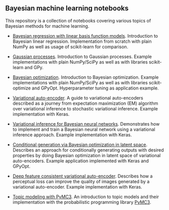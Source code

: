 ## Bayesian machine learning notebooks

This repository is a collection of notebooks covering various topics of Bayesian methods for machine learning.

- [Bayesian regression with linear basis function models](bayesian_linear_regression.ipynb). Introduction to Bayesian
linear regression. Implementation from scratch with plain NumPy as well as usage of scikit-learn for comparison.

- [Gaussian processes](gaussian_processes.ipynb). Introduction to Gaussian processes. Example implementations with 
plain NumPy/SciPy as well as with libraries scikit-learn and GPy.

- [Bayesian optimization](bayesian_optimization.ipynb). Introduction to Bayesian optimization. Example implementations 
with plain NumPy/SciPy as well as with libraries scikit-optimize and GPyOpt. Hyperparameter tuning as application example.  

- [Variational auto-encoder](variational_autoencoder.ipynb). A guide to variational auto-encoders described as a journey
from expectation maximization (EM) algorithm over variational inference to stochastic variational inference. Example 
implementation with Keras.

- [Variational inference for Bayesian neural networks](bayesian_neural_networks.ipynb). Demonstrates how to 
implement and train a Bayesian neural network using a variational inference approach. Example implementation with Keras. 

- [Conditional generation via Bayesian optimization in latent space](variational_autoencoder_opt.ipynb). Describes an approach
for conditionally generating outputs with desired properties by doing Bayesian optimization in latent space of variational 
auto-encoders. Example application implemented with Keras and GPyOpt.

- [Deep feature consistent variational auto-encoder](variational_autoencoder_dfc.ipynb). Describes how
a perceptual loss can improve the quality of images generated by a variational auto-encoder. Example implementation with
Keras.  

- [Topic modeling with PyMC3](topic_modeling_pymc3.ipynb). An introduction to topic models and their implementation with the
probabilistic programming library [PyMC3](https://docs.pymc.io/).

